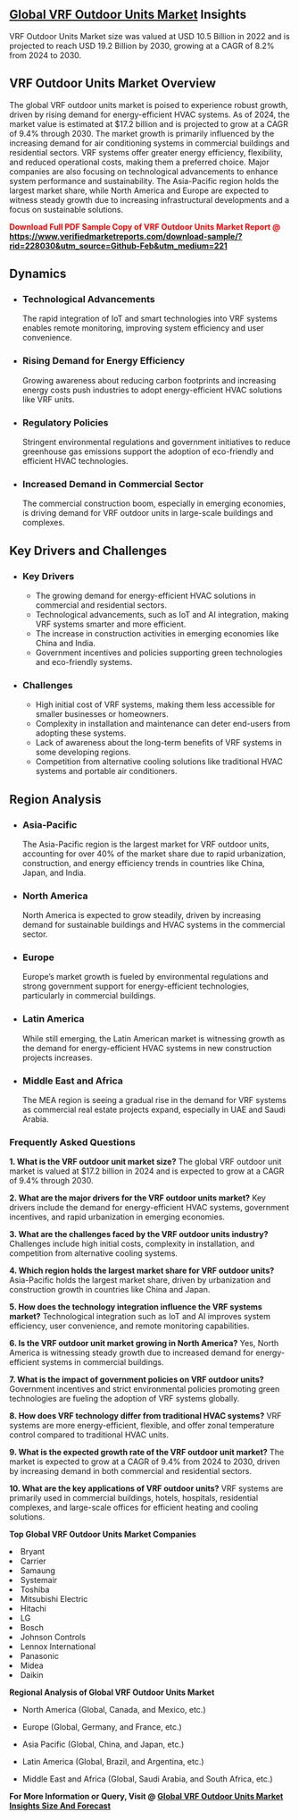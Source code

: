<h2><a href="https://www.verifiedmarketreports.com/download-sample/?rid=228030&amp;utm_source=Github&amp;utm_medium=221" target="_blank">Global VRF Outdoor Units Market</a> Insights</h2><p>VRF Outdoor Units Market size was valued at USD 10.5 Billion in 2022 and is projected to reach USD 19.2 Billion by 2030, growing at a CAGR of 8.2% from 2024 to 2030.</p><p> <h2>VRF Outdoor Units Market Overview</h2> <p>The global VRF outdoor units market is poised to experience robust growth, driven by rising demand for energy-efficient HVAC systems. As of 2024, the market value is estimated at $17.2 billion and is projected to grow at a CAGR of 9.4% through 2030. The market growth is primarily influenced by the increasing demand for air conditioning systems in commercial buildings and residential sectors. VRF systems offer greater energy efficiency, flexibility, and reduced operational costs, making them a preferred choice. Major companies are also focusing on technological advancements to enhance system performance and sustainability. The Asia-Pacific region holds the largest market share, while North America and Europe are expected to witness steady growth due to increasing infrastructural developments and a focus on sustainable solutions.</p> <p><strong><p><span class=""><span style="color: #ff0000;"><strong>Download Full PDF Sample Copy of VRF Outdoor Units Market Report</strong> @ </span><a href="https://www.verifiedmarketreports.com/download-sample/?rid=228030&amp;utm_source=Github-Feb&amp;utm_medium=221" target="_blank">https://www.verifiedmarketreports.com/download-sample/?rid=228030&amp;utm_source=Github-Feb&amp;utm_medium=221</a></span></p></strong></p> <h2>Dynamics</h2> <ul> <li><h3>Technological Advancements</h3> The rapid integration of IoT and smart technologies into VRF systems enables remote monitoring, improving system efficiency and user convenience.</li> <li><h3>Rising Demand for Energy Efficiency</h3> Growing awareness about reducing carbon footprints and increasing energy costs push industries to adopt energy-efficient HVAC solutions like VRF units.</li> <li><h3>Regulatory Policies</h3> Stringent environmental regulations and government initiatives to reduce greenhouse gas emissions support the adoption of eco-friendly and efficient HVAC technologies.</li> <li><h3>Increased Demand in Commercial Sector</h3> The commercial construction boom, especially in emerging economies, is driving demand for VRF outdoor units in large-scale buildings and complexes.</li> </ul> <h2>Key Drivers and Challenges</h2> <ul> <li><h3>Key Drivers</h3> <ul> <li>The growing demand for energy-efficient HVAC solutions in commercial and residential sectors.</li> <li>Technological advancements, such as IoT and AI integration, making VRF systems smarter and more efficient.</li> <li>The increase in construction activities in emerging economies like China and India.</li> <li>Government incentives and policies supporting green technologies and eco-friendly systems.</li> </ul> </li> <li><h3>Challenges</h3> <ul> <li>High initial cost of VRF systems, making them less accessible for smaller businesses or homeowners.</li> <li>Complexity in installation and maintenance can deter end-users from adopting these systems.</li> <li>Lack of awareness about the long-term benefits of VRF systems in some developing regions.</li> <li>Competition from alternative cooling solutions like traditional HVAC systems and portable air conditioners.</li> </ul> </li> </ul> <h2>Region Analysis</h2> <ul> <li><h3>Asia-Pacific</h3> The Asia-Pacific region is the largest market for VRF outdoor units, accounting for over 40% of the market share due to rapid urbanization, construction, and energy efficiency trends in countries like China, Japan, and India.</li> <li><h3>North America</h3> North America is expected to grow steadily, driven by increasing demand for sustainable buildings and HVAC systems in the commercial sector.</li> <li><h3>Europe</h3> Europe’s market growth is fueled by environmental regulations and strong government support for energy-efficient technologies, particularly in commercial buildings.</li> <li><h3>Latin America</h3> While still emerging, the Latin American market is witnessing growth as the demand for energy-efficient HVAC systems in new construction projects increases.</li> <li><h3>Middle East and Africa</h3> The MEA region is seeing a gradual rise in the demand for VRF systems as commercial real estate projects expand, especially in UAE and Saudi Arabia.</li> </ul> <h3>Frequently Asked Questions</h3> <p><strong>1. What is the VRF outdoor unit market size?</strong> The global VRF outdoor unit market is valued at $17.2 billion in 2024 and is expected to grow at a CAGR of 9.4% through 2030.</p> <p><strong>2. What are the major drivers for the VRF outdoor units market?</strong> Key drivers include the demand for energy-efficient HVAC systems, government incentives, and rapid urbanization in emerging economies.</p> <p><strong>3. What are the challenges faced by the VRF outdoor units industry?</strong> Challenges include high initial costs, complexity in installation, and competition from alternative cooling systems.</p> <p><strong>4. Which region holds the largest market share for VRF outdoor units?</strong> Asia-Pacific holds the largest market share, driven by urbanization and construction growth in countries like China and Japan.</p> <p><strong>5. How does the technology integration influence the VRF systems market?</strong> Technological integration such as IoT and AI improves system efficiency, user convenience, and remote monitoring capabilities.</p> <p><strong>6. Is the VRF outdoor unit market growing in North America?</strong> Yes, North America is witnessing steady growth due to increased demand for energy-efficient systems in commercial buildings.</p> <p><strong>7. What is the impact of government policies on VRF outdoor units?</strong> Government incentives and strict environmental policies promoting green technologies are fueling the adoption of VRF systems globally.</p> <p><strong>8. How does VRF technology differ from traditional HVAC systems?</strong> VRF systems are more energy-efficient, flexible, and offer zonal temperature control compared to traditional HVAC units.</p> <p><strong>9. What is the expected growth rate of the VRF outdoor unit market?</strong> The market is expected to grow at a CAGR of 9.4% from 2024 to 2030, driven by increasing demand in both commercial and residential sectors.</p> <p><strong>10. What are the key applications of VRF outdoor units?</strong> VRF systems are primarily used in commercial buildings, hotels, hospitals, residential complexes, and large-scale offices for efficient heating and cooling solutions.</p> </p><p><strong>Top Global VRF Outdoor Units Market Companies</strong></p><div data-test-id=""><p><li>Bryant</li><li> Carrier</li><li> Samaung</li><li> Systemair</li><li> Toshiba</li><li> Mitsubishi Electric</li><li> Hitachi</li><li> LG</li><li> Bosch</li><li> Johnson Controls</li><li> Lennox International</li><li> Panasonic</li><li> Midea</li><li> Daikin</li></p><div><strong>Regional Analysis of&nbsp;Global VRF Outdoor Units Market</strong></div><ul><li dir="ltr"><p dir="ltr">North America&nbsp;(Global, Canada, and Mexico, etc.)</p></li><li dir="ltr"><p dir="ltr">Europe (Global, Germany, and France, etc.)</p></li><li dir="ltr"><p dir="ltr">Asia Pacific&nbsp;(Global, China, and Japan, etc.)</p></li><li dir="ltr"><p dir="ltr">Latin America&nbsp;(Global, Brazil, and Argentina, etc.)</p></li><li dir="ltr">Middle East and Africa&nbsp;(Global, Saudi Arabia, and South Africa, etc.)</li></ul><p><strong>For More Information or Query, Visit @&nbsp;</strong><strong><a href="https://www.verifiedmarketreports.com/product/vrf-outdoor-units-market/?utm_source=Github&amp;utm_medium=221" target="_blank">Global VRF Outdoor Units Market Insights Size And Forecast</a></strong></p></div>
